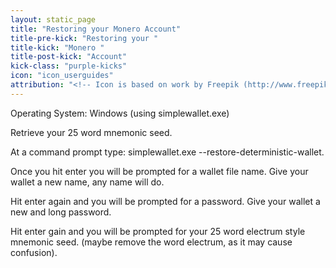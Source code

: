 ```yaml
---
layout: static_page
title: "Restoring your Monero Account"
title-pre-kick: "Restoring your "
title-kick: "Monero "
title-post-kick: "Account"
kick-class: "purple-kicks"
icon: "icon_userguides"
attribution: "<!-- Icon is based on work by Freepik (http://www.freepik.com) and is licensed under Creative Commons BY 3.0 -->"
---
```


Operating System:  Windows (using simplewallet.exe)

Retrieve your 25 word mnemonic seed.

At a command prompt type:  simplewallet.exe --restore-deterministic-wallet.

Once you hit enter you will be prompted for a wallet file name.  Give your wallet a new name, any name will do. 

Hit enter again and you will be prompted for a password.  Give your wallet a new and long password.

Hit enter gain and you will be prompted for your 25 word electrum style mnemonic seed.  (maybe remove the word electrum, as it may cause confusion).

